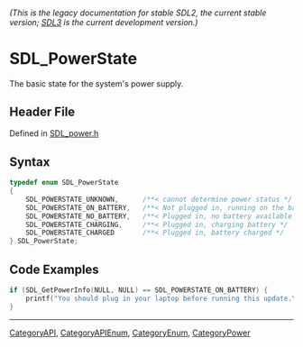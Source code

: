 ###### (This is the legacy documentation for stable SDL2, the current stable version; [SDL3](https://wiki.libsdl.org/SDL3/) is the current development version.)
# SDL_PowerState

The basic state for the system's power supply.

## Header File

Defined in [SDL_power.h](https://github.com/libsdl-org/SDL/blob/SDL2/include/SDL_power.h)

## Syntax

```c
typedef enum SDL_PowerState
{
    SDL_POWERSTATE_UNKNOWN,      /**< cannot determine power status */
    SDL_POWERSTATE_ON_BATTERY,   /**< Not plugged in, running on the battery */
    SDL_POWERSTATE_NO_BATTERY,   /**< Plugged in, no battery available */
    SDL_POWERSTATE_CHARGING,     /**< Plugged in, charging battery */
    SDL_POWERSTATE_CHARGED       /**< Plugged in, battery charged */
} SDL_PowerState;
```

## Code Examples

```c++
if (SDL_GetPowerInfo(NULL, NULL) == SDL_POWERSTATE_ON_BATTERY) {
    printf("You should plug in your laptop before running this update.\n");
}
```

----
[CategoryAPI](CategoryAPI), [CategoryAPIEnum](CategoryAPIEnum), [CategoryEnum](CategoryEnum), [CategoryPower](CategoryPower)


